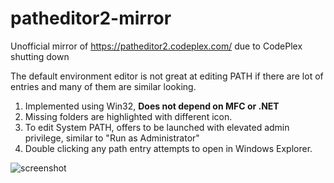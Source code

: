 # patheditor2-mirror

Unofficial mirror of https://patheditor2.codeplex.com/ due to CodePlex shutting down

The default environment editor is not great at editing PATH if there are lot of entries and many of them are similar looking.

1. Implemented using Win32, **Does not depend on MFC or .NET**
2. Missing folders are highlighted with different icon.
3. To edit System PATH, offers to be launched with elevated admin privilege, similar to "Run as Administrator"
4. Double clicking any path entry attempts to open in Windows Explorer.


![screenshot](https://farm6.staticflickr.com/5528/9216019339_ea67407001_z.jpg)
